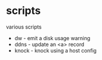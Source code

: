 # scripts #

various scripts

* dw - emit a disk usage warning
* ddns - update an &lt;a&gt; record
* knock - knock using a host config

